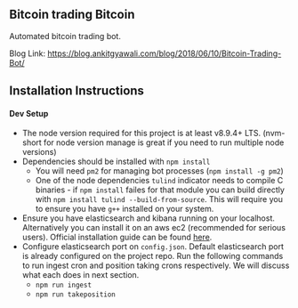 ## Bitcoin trading Bitcoin

Automated bitcoin trading bot.

Blog Link: https://blog.ankitgyawali.com/blog/2018/06/10/Bitcoin-Trading-Bot/

## Installation Instructions

#### Dev Setup<a name="dev_setup"></a>

- The node version required for this project is at least v8.9.4+ LTS. (nvm- short for node version manage is great if you need to run multiple node versions)
- Dependencies should be installed with `npm install`
    - You will need `pm2` for managing bot processes (`npm install -g pm2`)
    - One of the node dependencies `tulind` indicator needs to compile C binaries - if `npm install` failes for that module you can build directly with `npm install tulind --build-from-source`. This will require you to ensure you have `g++` installed on your system.
- Ensure you have elasticsearch and kibana running on your localhost. Alternatively you can install it on an aws ec2 (recommended for serious users). Official installation guide can be found  <a href="https://www.elastic.co/guide/en/elasticsearch/reference/current/_installation.html" target="_blank">here</a>.
- Configure elasticsearch port on `config.json`. Default elasticsearch port is already configured on the project repo. Run the following commands to run ingest cron and position taking crons respectively. We will discuss what each does in next section.
    - `npm run ingest`
    - `npm run takeposition`
